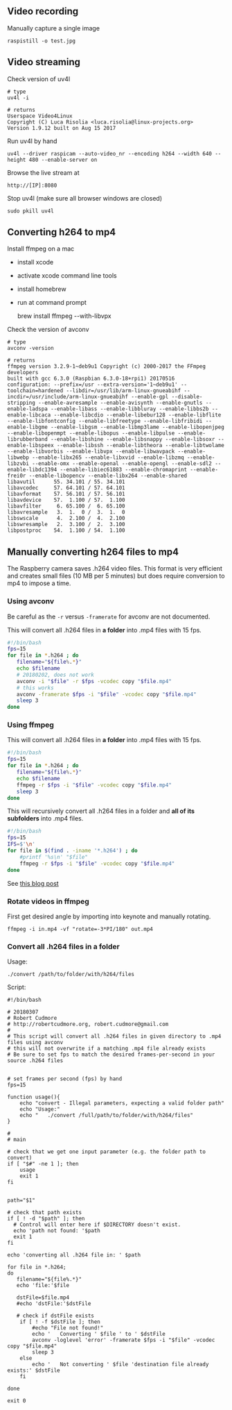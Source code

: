 ## Video recording

Manually capture a single image

```
raspistill -o test.jpg
```

## Video streaming

Check version of uv4l

	# type
	uv4l -i
	
	# returns
	Userspace Video4Linux
	Copyright (C) Luca Risolia <luca.risolia@linux-projects.org>
	Version 1.9.12 built on Aug 15 2017


Run uv4l by hand

```
uv4l --driver raspicam --auto-video_nr --encoding h264 --width 640 --height 480 --enable-server on
```

Browse the live stream at

```
http://[IP]:8080
```

Stop uv4l (make sure all browser windows are closed)

```
sudo pkill uv4l
```

## Converting h264 to mp4

Install ffmpeg on a mac

- install xcode
- activate xcode command line tools
- install homebrew
- run at command prompt

    brew install ffmpeg --with-libvpx
    
Check the version of avconv

	# type
	avconv -version

	# returns
	ffmpeg version 3.2.9-1~deb9u1 Copyright (c) 2000-2017 the FFmpeg developers
	built with gcc 6.3.0 (Raspbian 6.3.0-18+rpi1) 20170516
	configuration: --prefix=/usr --extra-version='1~deb9u1' --toolchain=hardened --libdir=/usr/lib/arm-linux-gnueabihf --incdir=/usr/include/arm-linux-gnueabihf --enable-gpl --disable-stripping --enable-avresample --enable-avisynth --enable-gnutls --enable-ladspa --enable-libass --enable-libbluray --enable-libbs2b --enable-libcaca --enable-libcdio --enable-libebur128 --enable-libflite --enable-libfontconfig --enable-libfreetype --enable-libfribidi --enable-libgme --enable-libgsm --enable-libmp3lame --enable-libopenjpeg --enable-libopenmpt --enable-libopus --enable-libpulse --enable-librubberband --enable-libshine --enable-libsnappy --enable-libsoxr --enable-libspeex --enable-libssh --enable-libtheora --enable-libtwolame --enable-libvorbis --enable-libvpx --enable-libwavpack --enable-libwebp --enable-libx265 --enable-libxvid --enable-libzmq --enable-libzvbi --enable-omx --enable-openal --enable-opengl --enable-sdl2 --enable-libdc1394 --enable-libiec61883 --enable-chromaprint --enable-frei0r --enable-libopencv --enable-libx264 --enable-shared
	libavutil      55. 34.101 / 55. 34.101
	libavcodec     57. 64.101 / 57. 64.101
	libavformat    57. 56.101 / 57. 56.101
	libavdevice    57.  1.100 / 57.  1.100
	libavfilter     6. 65.100 /  6. 65.100
	libavresample   3.  1.  0 /  3.  1.  0
	libswscale      4.  2.100 /  4.  2.100
	libswresample   2.  3.100 /  2.  3.100
	libpostproc    54.  1.100 / 54.  1.100



## Manually converting h264 files to mp4

The Raspberry camera saves .h264 video files. This format is very efficient and creates small files (10 MB per 5 minutes) but does require conversion to mp4 to impose a time.

### Using avconv

Be careful as the `-r` versus `-framerate` for avconv are not documented.

This will convert all .h264 files in **a folder** into .mp4 files with 15 fps.

```bash
#!/bin/bash
fps=15
for file in *.h264 ; do
   filename="${file%.*}"
   echo $filename
   # 20180202, does not work
   avconv -i "$file" -r $fps -vcodec copy "$file.mp4"
   # this works
   avconv -framerate $fps -i "$file" -vcodec copy "$file.mp4"
   sleep 3
done
```

### Using ffmpeg

This will convert all .h264 files in **a folder** into .mp4 files with 15 fps.

```bash
#!/bin/bash
fps=15
for file in *.h264 ; do
   filename="${file%.*}"
   echo $filename
   ffmpeg -r $fps -i "$file" -vcodec copy "$file.mp4"
   sleep 3
done
```

This will recursively convert all .h264 files in a folder and **all of its subfolders** into .mp4 files.

```bash
#!/bin/bash
fps=15
IFS=$'\n'
for file in $(find . -iname '*.h264') ; do
	#printf '%s\n' "$file"
	ffmpeg -r $fps -i "$file" -vcodec copy "$file.mp4"
done
```

See [this blog post][6]

### Rotate videos in ffmpeg

First get desired angle by importing into keynote and manually rotating.

    ffmpeg -i in.mp4 -vf "rotate=-3*PI/180" out.mp4


### Convert all .h264 files in a folder

Usage:

    ./convert /path/to/folder/with/h264/files
    
Script:
```
#!/bin/bash

# 20180307
# Robert Cudmore
# http://robertcudmore.org, robert.cudmore@gmail.com
#
# This script will convert all .h264 files in given directory to .mp4 files using avconv
# this will not overwrite if a matching .mp4 file already exists
# Be sure to set fps to match the desired frames-per-second in your source .h264 files


# set frames per second (fps) by hand
fps=15

function usage(){
    echo "convert - Illegal parameters, expecting a valid folder path"
    echo "Usage:"
    echo "   ./convert /full/path/to/folder/with/h264/files"
}

#
# main

# check that we get one input parameter (e.g. the folder path to convert)
if [ "$#" -ne 1 ]; then
    usage
    exit 1
fi


path="$1"

# check that path exists
if [ ! -d "$path" ]; then
  # Control will enter here if $DIRECTORY doesn't exist.
  echo 'path not found: '$path
  exit 1
fi

echo 'converting all .h264 file in: ' $path

for file in *.h264;
do
   filename="${file%.*}"
   echo 'file:'$file
   
   dstFile=$file.mp4
   #echo 'dstFile:'$dstFile
   
   # check if dstFile exists
	if [ ! -f $dstFile ]; then
	    #echo "File not found!"
	    echo '   Converting ' $file ' to ' $dstFile
        avconv -loglevel 'error' -framerate $fps -i "$file" -vcodec copy "$file.mp4"
        sleep 3
	else
		echo '   Not converting ' $file 'destination file already exists:' $dstFile
	fi
   
done

exit 0
```

[6]: http://blog.cudmore.io/post/2017/11/01/libav-for-ffmpeg/
